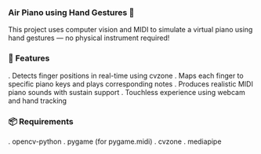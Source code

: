 ### Air Piano using Hand Gestures 🎹
This project uses computer vision and MIDI to simulate a virtual piano using hand gestures — no physical instrument required!

### 🎵 Features
. Detects finger positions in real-time using cvzone
. Maps each finger to specific piano keys and plays corresponding notes
. Produces realistic MIDI piano sounds with sustain support
. Touchless experience using webcam and hand tracking

### 📦 Requirements
. opencv-python
. pygame (for pygame.midi)
. cvzone
. mediapipe
